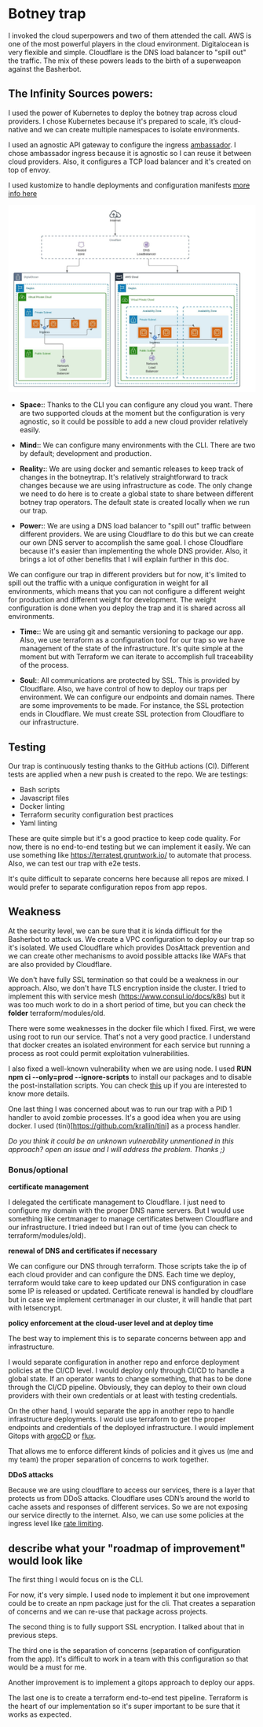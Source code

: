 # Botney trap

I invoked the cloud superpowers and two of them attended the call. AWS is one of the most powerful players in the cloud environment. Digitalocean is very flexible and simple. Cloudflare is the DNS load balancer to "spill out" the traffic. The mix of these powers leads to the birth of a superweapon against the Basherbot.

## The Infinity Sources powers:

I used the power of Kubernetes to deploy the botney trap across cloud providers. I chose Kubernetes because it's prepared to scale, it’s cloud-native and we can create multiple namespaces to isolate environments.

I used an agnostic API gateway to configure the ingress [ambassador](https://www.getambassador.io/docs/edge-stack/latest/topics/concepts/kubernetes-network-architecture/). I chose ambassador ingress because it is agnostic so I can reuse it between cloud providers. Also, it configures a TCP load balancer and it's created on top of envoy.

I used kustomize to handle deployments and configuration manifests [more info here](https://kustomize.io/)

![alt Infrastructure diagram](img/Botneytrap.jpeg "Infrastructure diagram")

- **Space:**: Thanks to the CLI you can configure any cloud you want. There are two supported clouds at the moment but the configuration is very agnostic, so it could be possible to add a new cloud provider relatively easily.

- **Mind:**: We can configure many environments with the CLI. There are two by default; development and production.

- **Reality:**: We are using docker and semantic releases to keep track of changes in the botneytrap. It's relatively straightforward to track changes because we are using infrastructure as code. The only change we need to do here is to create a global state to share between different botney trap operators. The default state is created locally when we run our trap.

- **Power:**: We are using a DNS load balancer to "spill out" traffic between different providers. We are using Cloudflare to do this but we can create our own DNS server to accomplish the same goal. I chose Cloudflare because it's easier than implementing the whole DNS provider. Also, it brings a lot of other benefits that I will explain further in this doc.

We can configure our trap in different providers but for now, it's limited to spill out the traffic with a unique configuration in weight for all environments, which means that you can not configure a different weight for production and different weight for development. The weight configuration is done when you deploy the trap and it is shared across all environments.

- **Time:**: We are using git and semantic versioning to package our app. Also, we use terraform as a configuration tool for our trap so we have management of the state of the infrastructure. It's quite simple at the moment but with Terraform we can iterate to accomplish full traceability of the process.

- **Soul:**: All communications are protected by SSL. This is provided by Cloudflare. Also, we have control of how to deploy our traps per environment. We can configure our endpoints and domain names. There are some improvements to be made. For instance, the SSL protection ends in Cloudflare. We must create SSL protection from Cloudflare to our infrastructure.

## Testing

Our trap is continuously testing thanks to the GitHub actions (CI). Different tests are applied when a new push is created to the repo. We are testings:

- Bash scripts
- Javascript files
- Docker linting
- Terraform security configuration best practices
- Yaml linting

These are quite simple but it's a good practice to keep code quality. For now, there is no end-to-end testing but we can implement it easily. We can use something like https://terratest.gruntwork.io/ to automate that process. Also, we can test our trap with e2e tests.

It's quite difficult to separate concerns here because all repos are mixed. I would prefer to separate configuration repos from app repos.

## Weakness

At the security level, we can be sure that it is kinda difficult for the Basherbot to attack us. We create a VPC configuration to deploy our trap so it's isolated. We used Cloudflare which provides DosAttack prevention and we can create other mechanisms to avoid possible attacks like WAFs that are also provided by Cloudflare.

We don't have fully SSL termination so that could be a weakness in our approach. Also, we don't have TLS encryption inside the cluster. I tried to implement this with service mesh (https://www.consul.io/docs/k8s) but it was too much work to do in a short period of time, but you can check the **folder** terraform/modules/old.

There were some weaknesses in the docker file which I fixed. First, we were using root to run our service. That's not a very good practice. I understand that docker creates an isolated environment for each service but running a process as root could permit exploitation vulnerabilities.

I also fixed a well-known vulnerability when we are using node. I used **RUN npm ci --only=prod --ignore-scripts** to install our packages and to disable the post-installation scripts. You can check [this](https://blog.npmjs.org/post/141702881055/package-install-scripts-vulnerability.html) up if you are interested to know more details.

One last thing I was concerned about was to run our trap with a PID 1 handler to avoid zombie processes. It's a good idea when you are using docker. I used (tini)[https://github.com/krallin/tini] as a process handler.

_Do you think it could be an unknown vulnerability unmentioned in this approach? open an issue and I will address the problem. Thanks ;)_

### Bonus/optional

**certificate management**

I delegated the certificate management to Cloudflare. I just need to configure my domain with the proper DNS name servers. But I would use something like certmanager to manage certificates between Cloudflare and our infrastructure. I tried indeed but I ran out of time (you can check to terraform/modules/old).

**renewal of DNS and certificates if necessary**

We can configure our DNS through terraform. Those scripts take the ip of each cloud provider and can configure the DNS. Each time we deploy, terraform would take care to keep updated our DNS configuration in case some IP is released or updated. Certificate renewal is handled by cloudflare but in case we implement certmanager in our cluster, it will handle that part with letsencrypt.

**policy enforcement at the cloud-user level and at deploy time**

The best way to implement this is to separate concerns between app and infrastructure.

I would separate configuration in another repo and enforce deployment policies at the CI/CD level. I would deploy only through CI/CD to handle a global state. If an operator wants to change something, that has to be done through the CI/CD pipeline. Obviously, they can deploy to their own cloud providers with their own credentials or at least with testing credentials.

On the other hand, I would separate the app in another repo to handle infrastructure deployments. I would use terraform to get the proper endpoints and credentials of the deployed infrastructure. I would implement Gitops with [argoCD](https://argoproj.github.io/argo-cd/) or [flux](https://fluxcd.io/).

That allows me to enforce different kinds of policies and it gives us (me and my team) the proper separation of concerns to work together.

**DDoS attacks**

Because we are using cloudflare to access our services, there is a layer that protects us from DDoS attacks. Cloudflare uses CDN’s around the world to cache assets and responses of different services. So we are not exposing our service directly to the internet. Also, we can use some policies at the ingress level like [rate limiting](https://www.getambassador.io/learn/kubernetes-glossary/rate-limiting/).

## describe what your "roadmap of improvement" would look like

The first thing I would focus on is the CLI.

For now, it's very simple. I used node to implement it but one improvement could be to create an npm package just for the cli. That creates a separation of concerns and we can re-use that package across projects.

The second thing is to fully support SSL encryption. I talked about that in previous steps.

The third one is the separation of concerns (separation of configuration from the app). It's difficult to work in a team with this configuration so that would be a must for me.

Another improvement is to implement a gitops approach to deploy our apps.

The last one is to create a terraform end-to-end test pipeline. Terraform is the heart of our implementation so it's super important to be sure that it works as expected.
